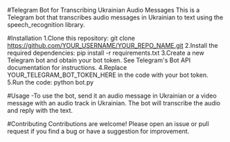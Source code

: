 #Telegram Bot for Transcribing Ukrainian Audio Messages
This is a Telegram bot that transcribes audio messages in Ukrainian to text using the speech_recognition library.

#Installation
1.Clone this repository: git clone https://github.com/YOUR_USERNAME/YOUR_REPO_NAME.git
2.Install the required dependencies: pip install -r requirements.txt
3.Create a new Telegram bot and obtain your bot token. See Telegram's Bot API documentation for instructions.
4.Replace YOUR_TELEGRAM_BOT_TOKEN_HERE in the code with your bot token.
5.Run the code: python bot.py

#Usage
-To use the bot, send it an audio message in Ukrainian or a video message with an audio track in Ukrainian. The bot will transcribe the audio and reply with the text.

#Contributing
Contributions are welcome! Please open an issue or pull request if you find a bug or have a suggestion for improvement.
